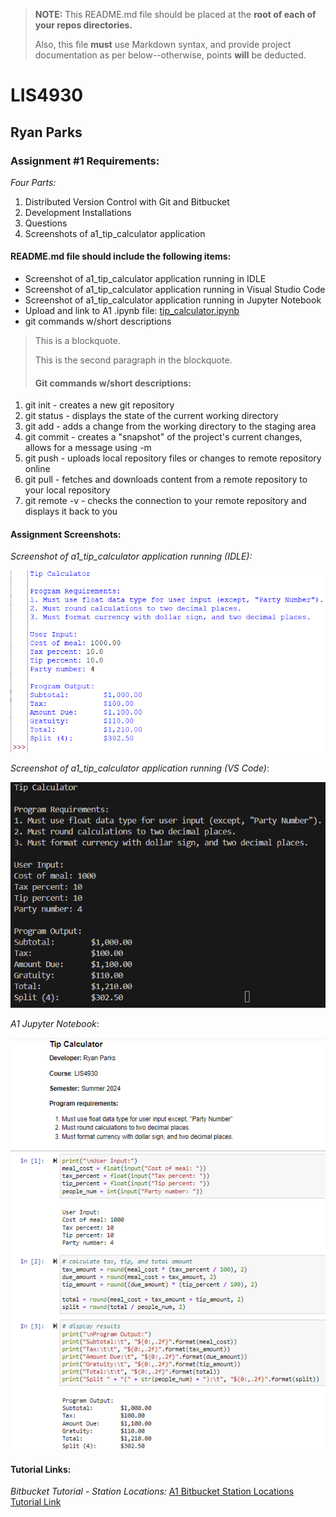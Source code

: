 > **NOTE:** This README.md file should be placed at the **root of each of your repos directories.**
>
>Also, this file **must** use Markdown syntax, and provide project documentation as per below--otherwise, points **will** be deducted.
>

# LIS4930

## Ryan Parks

### Assignment #1 Requirements:

*Four Parts:*

1. Distributed Version Control with Git and Bitbucket
2. Development Installations
3. Questions
4. Screenshots of a1_tip_calculator application

#### README.md file should include the following items:

* Screenshot of a1_tip_calculator application running in IDLE
* Screenshot of a1_tip_calculator application running in Visual Studio Code
* Screenshot of a1_tip_calculator application running in Jupyter Notebook
* Upload and link to A1 .ipynb file: [tip_calculator.ipynb](a1_tip_calculator/tip_calculator.ipynb "A1 Jupyter Notebook")
* git commands w/short descriptions

> This is a blockquote.
> 
> This is the second paragraph in the blockquote.
>
> #### Git commands w/short descriptions:

1. git init - creates a new git repository
2. git status - displays the state of the current working directory
3. git add - adds a change from the working directory to the staging area
4. git commit - creates a "snapshot" of the project's current changes, allows for a message using -m
5. git push - uploads local repository files or changes to remote repository online
6. git pull - fetches and downloads content from a remote repository to your local repository
7. git remote -v - checks the connection to your remote repository and displays it back to you

#### Assignment Screenshots:

*Screenshot of a1_tip_calculator application running (IDLE):*

![a1_tip_calculator_idle Screenshot](img/a1_tip_calculator_idle.png)

*Screenshot of a1_tip_calculator application running (VS Code)*:

![a1_tip_calculator_vs_code Screenshot](img/a1_tip_calculator_vs_code.png)

*A1 Jupyter Notebook*:

![Jupyter Notebook Screenshot](img/a1_jupyter_notebook.png)


#### Tutorial Links:

*Bitbucket Tutorial - Station Locations:*
[A1 Bitbucket Station Locations Tutorial Link](https://bitbucket.org/rmp21gfsu/bitbucketstationlocations/ "Bitbucket Station Locations")